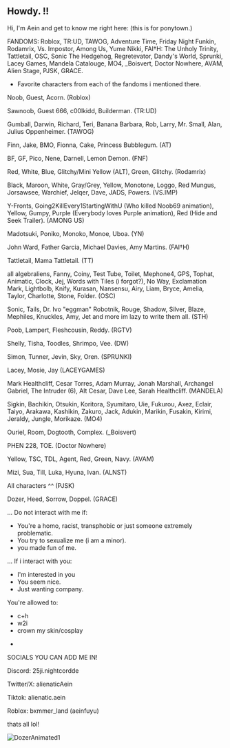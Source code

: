 ## Howdy. !!

Hi, I'm Aein and get to know me right here: (this is for ponytown.)

FANDOMS: Roblox, TR:UD, TAWOG, Adventure Time, Friday Night Funkin, Rodamrix, Vs. Impostor, Among Us, Yume Nikki, FAI†H: The Unholy Trinity, Tattletail, OSC, Sonic The Hedgehog, Regretevator, Dandy's World, Sprunki, Lacey Games, Mandela Catalouge, MO4, _Boisvert, Doctor Nowhere, AVAM, Alien Stage, PJSK, GRACE.

* Favorite characters from each of the fandoms i mentioned there.

Noob, Guest, Acorn. (Roblox)

Sawnoob, Guest 666, c00lkidd, Builderman. (TR:UD)

Gumball, Darwin, Richard, Teri, Banana Barbara, Rob, Larry, Mr. Small, Alan, Julius Oppenheimer. (TAWOG)

Finn, Jake, BMO, Fionna, Cake, Princess Bubblegum. (AT)

BF, GF, Pico, Nene, Darnell, Lemon Demon. (FNF)

Red, White, Blue, Glitchy/Mini Yellow (ALT), Green, Glitchy. (Rodamrix)

Black, Maroon, White, Gray/Grey, Yellow, Monotone, Loggo, Red Mungus, Jorsawsee, Warchief, Jelqer, Dave, JADS, Powers. (VS.IMP)

Y-Fronts, Going2KillEvery1StartingWithU (Who killed Noob69 animation), Yellow, Gumpy, Purple (Everybody loves Purple animation), Red (Hide and Seek Trailer). (AMONG US)

Madotsuki, Poniko, Monoko, Monoe, Uboa. (YN)

John Ward, Father Garcia, Michael Davies, Amy Martins. (FAI†H)

Tattletail, Mama Tattletail. (TT)

all algebraliens, Fanny, Coiny, Test Tube, Toilet, Mephone4, GPS, Tophat, Animatic, Clock, Jej, Words with Tiles (i forgot?), No Way, Exclamation Mark, Lightbolb, Knify, Kurasan, Nansensu, Airy, Liam, Bryce, Amelia, Taylor, Charlotte, Stone, Folder. (OSC)

Sonic, Tails, Dr. Ivo "eggman" Robotnik, Rouge, Shadow, Silver, Blaze, Mephiles, Knuckles, Amy, Jet and more im lazy to write them all. (STH)

Poob, Lampert, Fleshcousin, Reddy. (RGTV)

Shelly, Tisha, Toodles, Shrimpo, Vee. (DW)

Simon, Tunner, Jevin, Sky, Oren. (SPRUNKI)

Lacey, Mosie, Jay (LACEYGAMES)

Mark Healthcliff, Cesar Torres, Adam Murray, Jonah Marshall, Archangel Gabriel, The Intruder (6), Alt Cesar, Dave Lee, Sarah Healthcliff. (MANDELA)

Sigkin, Bachikin, Otsukin, Koritora, Syumitaro, Uie, Fukurou, Axez, Eclair, Taiyo, Arakawa, Kashikin, Zakuro, Jack, Adukin, Marikin, Fusakin, Kirimi, Jeraldy, Jungle, Morikaze. (MO4)

Ouriel, Room, Dogtooth, Complex. (_Boisvert)

PHEN 228, TOE. (Doctor Nowhere)

Yellow, TSC, TDL, Agent, Red, Green, Navy. (AVAM)

Mizi, Sua, Till, Luka, Hyuna, Ivan. (ALNST)

All characters ^^ (PJSK)

Dozer, Heed, Sorrow, Doppel. (GRACE)




... Do not interact with me if:

- You're a homo, racist, transphobic or just someone extremely problematic.
- You try to sexualize me (i am a minor).
- you made fun of me.

... If i interact with you:

- I'm interested in you
- You seem nice.
- Just wanting company.

You're allowed to:

- c+h
- w2i
- crown my skin/cosplay

*
SOCIALS YOU CAN ADD ME IN!

Discord: 25ji.nightcordde

Twitter/X: alienaticAein

Tiktok: alienatic.aein

Roblox: bxmmer_land (aeinfuyu)

thats all lol!

![DozerAnimated1](https://github.com/user-attachments/assets/c53c34d6-e7e3-49fa-9623-e6b0fc509373)


